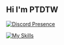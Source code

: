 ## Hi I'm  PTDTW

[![Discord Presence](https://lanyard.cnrad.dev/api/1017367319690887190)](https://discord.com/users/1017367319690887190)

[![My Skills](https://skillicons.dev/icons?i=html,css,js,vue,vuetify,vite,nuxtjs,cs,discordjs,dotnet,electron,jquery,md,nodejs,php,py,windows,apple,bash,blender,bootstrap,cloudflare,discord,bots,docker,eclipse,express,figma,firebase,gcp,github,gitlab,gmail,godot,heroku,instagram,mongodb,neovim,mysql,netlify,notion,npm,ps,phpstorm,postman,powershell,stackoverflow,sublime,vscode,wordpress,yarn,webpack,sqlite)](https://skillicons.dev)
